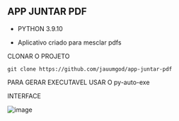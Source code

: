<h2>APP JUNTAR PDF</h2>

- PYTHON 3.9.10

 - Aplicativo criado para mesclar pdfs
 
 CLONAR O PROJETO
 
 ```
 git clone https://github.com/jauumgod/app-juntar-pdf
 ```

PARA GERAR EXECUTAVEL USAR O py-auto-exe 

INTERFACE

![image](https://user-images.githubusercontent.com/69704112/224727785-c66ad5ab-8156-48fa-b555-3bd10f7542fd.png)
